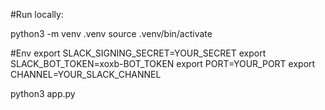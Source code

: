 #Run locally:

python3 -m venv .venv
source .venv/bin/activate

#Env 
export SLACK_SIGNING_SECRET=YOUR_SECRET
export SLACK_BOT_TOKEN=xoxb-BOT_TOKEN
export PORT=YOUR_PORT
export CHANNEL=YOUR_SLACK_CHANNEL


python3 app.py  



